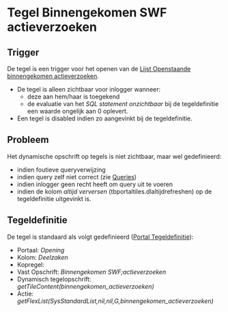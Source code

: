 # Tegel Binnengekomen SWF actieverzoeken

## Trigger

De tegel is een trigger voor het openen van de [Lijst Openstaande binnengekomen actieverzoeken](/docs/probleemoplossing/portalen_en_moduleschermen/openingsportaal/tegel_binnengekomen_swf_actieverzoeken/lijst_openstaande_binnengekomen_actieverzoeken.md).

  - De tegel is alleen zichtbaar voor inlogger wanneer:
    - deze aan hem/haar is toegekend
    - de evaluatie van het *SQL statement onzichtbaar* bij de tegeldefinitie een waarde ongelijk aan 0 oplevert.
  - Een tegel is disabled indien zo aangevinkt bij de tegeldefinitie.

## Probleem

Het dynamische opschrift op tegels is niet zichtbaar, maar wel gedefinieerd:

  - indien foutieve queryverwijzing
  - indien query zelf niet correct (zie [Queries](/docs/instellen_inrichten/queries.md))
  - indien inlogger geen recht heeft om query uit te voeren
  - indien de kolom *altijd verversen* (tbportaltiles.dlaltijdrefreshen) op de tegeldefinitie uitgevinkt is.

## Tegeldefinitie

De tegel is standaard als volgt gedefinieerd ([Portal Tegeldefinitie](/docs/instellen_inrichten/portaldefinitie/portal_tegel.md)):

  - Portaal: *Opening*
  - Kolom: *Deelzaken*
  - Kopregel:
  - Vast Opschrift: *Binnengekomen SWF;actieverzoeken*
  - Dynamisch tegelopschrift: *getTileContent(binnengekomen_actieverzoeken)*
  - Actie: *getFlexList(SysStandardList,nil,nil,G,binnengekomen_actieverzoeken)*

